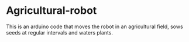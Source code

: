# Agricultural-robot
This is an arduino code that moves the robot in an agricultural field, sows seeds at regular intervals and waters plants.
